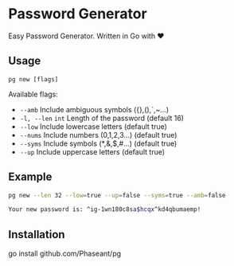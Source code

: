 # Password Generator

Easy Password Generator. Written in Go with ❤

## Usage

`pg new [flags]`

Available flags:

- `--amb`       Include ambiguous symbols ({},(),`,~...)
- `-l, --len` `int`   Length of the password (default 16)
- `--low` Include lowercase letters  (default true)
- `--nums` Include numbers (0,1,2,3...) (default true)
- `--syms` Include symbols (*,&,$,#...) (default true)
- `--up` Include uppercase letters (default true)

## Example

```bash
pg new --len 32 --low=true --up=false --syms=true --amb=false

Your new password is: ^ig-1wn180c8sa$hcqx^kd4qbumaemp!
```

## Installation

go install github.com/Phaseant/pg
